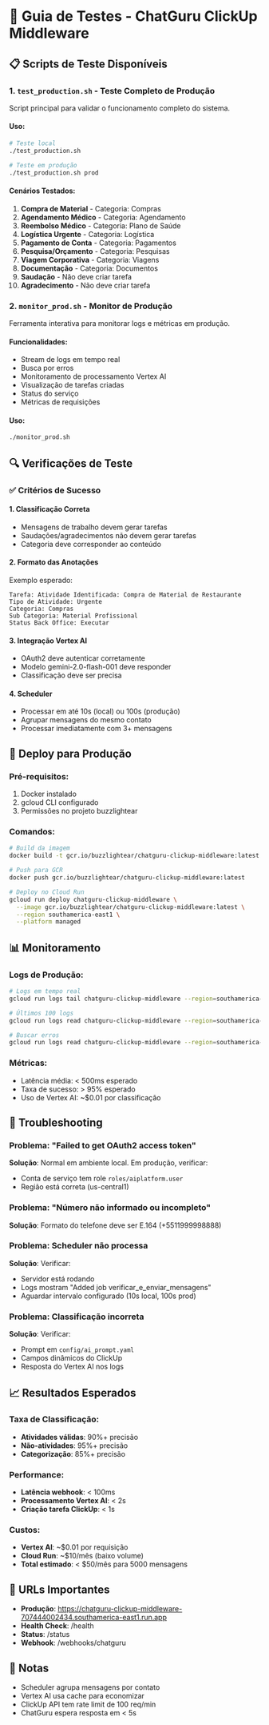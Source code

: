 # 🧪 Guia de Testes - ChatGuru ClickUp Middleware

## 📋 Scripts de Teste Disponíveis

### 1. `test_production.sh` - Teste Completo de Produção
Script principal para validar o funcionamento completo do sistema.

#### Uso:
```bash
# Teste local
./test_production.sh

# Teste em produção
./test_production.sh prod
```

#### Cenários Testados:
1. **Compra de Material** - Categoria: Compras
2. **Agendamento Médico** - Categoria: Agendamento  
3. **Reembolso Médico** - Categoria: Plano de Saúde
4. **Logística Urgente** - Categoria: Logística
5. **Pagamento de Conta** - Categoria: Pagamentos
6. **Pesquisa/Orçamento** - Categoria: Pesquisas
7. **Viagem Corporativa** - Categoria: Viagens
8. **Documentação** - Categoria: Documentos
9. **Saudação** - Não deve criar tarefa
10. **Agradecimento** - Não deve criar tarefa

### 2. `monitor_prod.sh` - Monitor de Produção
Ferramenta interativa para monitorar logs e métricas em produção.

#### Funcionalidades:
- Stream de logs em tempo real
- Busca por erros
- Monitoramento de processamento Vertex AI
- Visualização de tarefas criadas
- Status do serviço
- Métricas de requisições

#### Uso:
```bash
./monitor_prod.sh
```

## 🔍 Verificações de Teste

### ✅ Critérios de Sucesso

#### 1. **Classificação Correta**
- Mensagens de trabalho devem gerar tarefas
- Saudações/agradecimentos não devem gerar tarefas
- Categoria deve corresponder ao conteúdo

#### 2. **Formato das Anotações**
Exemplo esperado:
```
Tarefa: Atividade Identificada: Compra de Material de Restaurante
Tipo de Atividade: Urgente
Categoria: Compras
Sub Categoria: Material Profissional
Status Back Office: Executar
```

#### 3. **Integração Vertex AI**
- OAuth2 deve autenticar corretamente
- Modelo gemini-2.0-flash-001 deve responder
- Classificação deve ser precisa

#### 4. **Scheduler**
- Processar em até 10s (local) ou 100s (produção)
- Agrupar mensagens do mesmo contato
- Processar imediatamente com 3+ mensagens

## 🚀 Deploy para Produção

### Pré-requisitos:
1. Docker instalado
2. gcloud CLI configurado
3. Permissões no projeto buzzlightear

### Comandos:
```bash
# Build da imagem
docker build -t gcr.io/buzzlightear/chatguru-clickup-middleware:latest . --platform linux/amd64

# Push para GCR
docker push gcr.io/buzzlightear/chatguru-clickup-middleware:latest

# Deploy no Cloud Run
gcloud run deploy chatguru-clickup-middleware \
  --image gcr.io/buzzlightear/chatguru-clickup-middleware:latest \
  --region southamerica-east1 \
  --platform managed
```

## 📊 Monitoramento

### Logs de Produção:
```bash
# Logs em tempo real
gcloud run logs tail chatguru-clickup-middleware --region=southamerica-east1

# Últimos 100 logs
gcloud run logs read chatguru-clickup-middleware --region=southamerica-east1 --limit=100

# Buscar erros
gcloud run logs read chatguru-clickup-middleware --region=southamerica-east1 | grep ERROR
```

### Métricas:
- Latência média: < 500ms esperado
- Taxa de sucesso: > 95% esperado
- Uso de Vertex AI: ~$0.01 por classificação

## 🐛 Troubleshooting

### Problema: "Failed to get OAuth2 access token"
**Solução**: Normal em ambiente local. Em produção, verificar:
- Conta de serviço tem role `roles/aiplatform.user`
- Região está correta (us-central1)

### Problema: "Número não informado ou incompleto"
**Solução**: Formato do telefone deve ser E.164 (+5511999998888)

### Problema: Scheduler não processa
**Solução**: Verificar:
- Servidor está rodando
- Logs mostram "Added job verificar_e_enviar_mensagens"
- Aguardar intervalo configurado (10s local, 100s prod)

### Problema: Classificação incorreta
**Solução**: Verificar:
- Prompt em `config/ai_prompt.yaml`
- Campos dinâmicos do ClickUp
- Resposta do Vertex AI nos logs

## 📈 Resultados Esperados

### Taxa de Classificação:
- **Atividades válidas**: 90%+ precisão
- **Não-atividades**: 95%+ precisão
- **Categorização**: 85%+ precisão

### Performance:
- **Latência webhook**: < 100ms
- **Processamento Vertex AI**: < 2s
- **Criação tarefa ClickUp**: < 1s

### Custos:
- **Vertex AI**: ~$0.01 por requisição
- **Cloud Run**: ~$10/mês (baixo volume)
- **Total estimado**: < $50/mês para 5000 mensagens

## 🔗 URLs Importantes

- **Produção**: https://chatguru-clickup-middleware-707444002434.southamerica-east1.run.app
- **Health Check**: /health
- **Status**: /status
- **Webhook**: /webhooks/chatguru

## 📝 Notas

- Scheduler agrupa mensagens por contato
- Vertex AI usa cache para economizar
- ClickUp API tem rate limit de 100 req/min
- ChatGuru espera resposta em < 5s